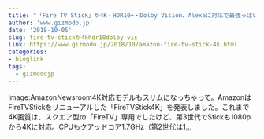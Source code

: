 ```yaml
---
title: "「Fire TV Stick」が4K・HDR10+・Dolby Vision、Alexaに対応で最強っぽいリニューアル"
author: 'www.gizmodo.jp'
date: '2018-10-05'
slug: fire-tv-stickが4khdr10dolby-vis
link: https://www.gizmodo.jp/2018/10/amazon-fire-tv-stick-4k.html
categories:
- bloglink
tags:
  - gizmodojp
---
```


Image:AmazonNewsroom4K対応モデルもスリムになっちゃって。AmazonはFireTVStickをリニューアルした「FireTVStick4K」を発表しました。これまで4K画質は、スクエア型の「FireTV」専用でしたけど、第3世代でStickも1080pから4Kに対応。CPUもクアッドコア1.7GHz（第2世代は1[... <i class="fas fa-external-link-alt"></i>](https://www.gizmodo.jp/2018/10/amazon-fire-tv-stick-4k.html)

